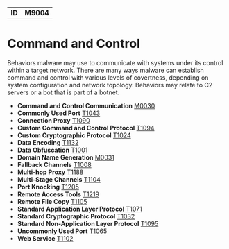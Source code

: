 |||
|--|-----|
|**ID**|**M9004**|

# Command and Control
Behaviors malware may use to communicate with systems under its control within a target network. There are many ways malware can establish command and control with various levels of covertness, depending on system configuration and network topology. Behaviors may relate to C2 servers or a bot that is part of a botnet.

* **Command and Control Communication** [M0030](https://github.com/MBCProject/mbc-markdown/blob/master/command-and-control/command-control-comm.md)
* **Commonly Used Port** [T1043](https://github.com/MBCProject/mbc-markdown/blob/master/command-and-control/common-port.md)
* **Connection Proxy** [T1090](https://github.com/MBCProject/mbc-markdown/blob/master/command-and-control/connect-proxy.md)
* **Custom Command and Control Protocol** [T1094](https://github.com/MBCProject/mbc-markdown/blob/master/command-and-control/custom-c2-protocol.md)
* **Custom Cryptographic Protocol** [T1024](https://github.com/MBCProject/mbc-markdown/blob/master/command-and-control/custom-crypto-protocol.md)
* **Data Encoding** [T1132](https://github.com/MBCProject/mbc-markdown/blob/master/command-and-control/data-encode.md)
* **Data Obfuscation** [T1001](https://github.com/MBCProject/mbc-markdown/blob/master/command-and-control/data-obfuscate.md)
* **Domain Name Generation** [M0031](https://github.com/MBCProject/mbc-markdown/blob/master/command-and-control/domain-name-generate.md)
* **Fallback Channels** [T1008](https://github.com/MBCProject/mbc-markdown/blob/master/command-and-control/fallback-channels.md)
* **Multi-hop Proxy** [T1188](https://github.com/MBCProject/mbc-markdown/blob/master/command-and-control/multihop-proxy.md)
* **Multi-Stage Channels** [T1104](https://github.com/MBCProject/mbc-markdown/blob/master/command-and-control/multi-stage-channels.md)
* **Port Knocking** [T1205](https://github.com/MBCProject/mbc-markdown/blob/master/command-and-control/port-knocking.md)
* **Remote Access Tools** [T1219](https://github.com/MBCProject/mbc-markdown/blob/master/command-and-control/remote-access-tools.md)
* **Remote File Copy** [T1105](https://github.com/MBCProject/mbc-markdown/blob/master/command-and-control/remote-file-copy.md)
* **Standard Application Layer Protocol** [T1071](https://github.com/MBCProject/mbc-markdown/blob/master/command-and-control/std-app-protocol.md)
* **Standard Cryptographic Protocol** [T1032](https://github.com/MBCProject/mbc-markdown/blob/master/command-and-control/std-crypto-protocol.md)
* **Standard Non-Application Layer Protocol** [T1095](https://github.com/MBCProject/mbc-markdown/blob/master/command-and-control/std-non-app-protocol.md)
* **Uncommonly Used Port** [T1065](https://github.com/MBCProject/mbc-markdown/blob/master/command-and-control/uncommon-port.md)
* **Web Service** [T1102](https://github.com/MBCProject/mbc-markdown/blob/master/command-and-control/web-service.md)